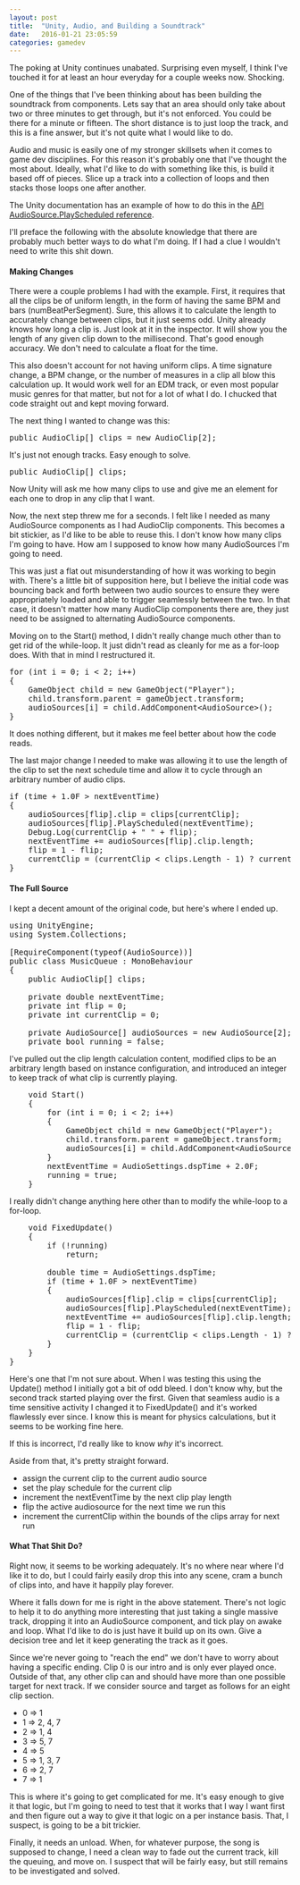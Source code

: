 ```yaml
---
layout: post
title:  "Unity, Audio, and Building a Soundtrack"
date:   2016-01-21 23:05:59
categories: gamedev  
---
```


The poking at Unity continues unabated. Surprising even myself, I think I've touched it for at least an hour everyday for a couple weeks now. Shocking.

One of the things that I've been thinking about has been building the soundtrack from components. Lets say that an area should only take about two or three minutes to get through, but it's not enforced. You could be there for a minute or fifteen. The short distance is to just loop the track, and this is a fine answer, but it's not quite what I would like to do.

Audio and music is easily one of my stronger skillsets when it comes to game dev disciplines. For this reason it's probably one that I've thought the most about. Ideally, what I'd like to do with something like this, is build it based off of pieces. Slice up a track into a collection of loops and then stacks those loops one after another.

The Unity documentation has an example of how to do this in the [API AudioSource.PlayScheduled reference](http://docs.unity3d.com/ScriptReference/AudioSource.PlayScheduled.html).

I'll preface the following with the absolute knowledge that there are probably much better ways to do what I'm doing. If I had a clue I wouldn't need to write this shit down.

#### Making Changes

There were a couple problems I had with the example. First, it requires that all the clips be of uniform length, in the form of having the same BPM and bars (numBeatPerSegment). Sure, this allows it to calculate the length to accurately change between clips, but it just seems odd. Unity already knows how long a clip is. Just look at it in the inspector. It will show you the length of any given clip down to the millisecond. That's good enough accuracy. We don't need to calculate a float for the time.

This also doesn't account for not having uniform clips. A time signature change, a BPM change, or the number of measures in a clip all blow this calculation up. It would work well for an EDM track, or even most popular music genres for that matter, but not for a lot of what I do. I chucked that code straight out and kept moving forward.

The next thing I wanted to change was this:

<pre>
public AudioClip[] clips = new AudioClip[2];
</pre>

It's just not enough tracks. Easy enough to solve.

<pre>
public AudioClip[] clips;
</pre>


Now Unity will ask me how many clips to use and give me an element for each one to drop in any clip that I want.

Now, the next step threw me for a seconds. I felt like I needed as many AudioSource components as I had AudioClip components. This becomes a bit stickier, as I'd like to be able to reuse this. I don't know how many clips I'm going to have. How am I supposed to know how many AudioSources I'm going to need.

This was just a flat out misunderstanding of how it was working to begin with. There's a little bit of supposition here, but I believe the initial code was bouncing back and forth between two audio sources to ensure they were appropriately loaded and able to trigger seamlessly between the two. In that case, it doesn't matter how many AudioClip components there are, they just need to be assigned to alternating AudioSource components.

Moving on to the Start() method, I didn't really change much other than to get rid of the while-loop. It just didn't read as cleanly for me as a for-loop does. With that in mind I restructured it.

<pre>
for (int i = 0; i < 2; i++)
{
    GameObject child = new GameObject("Player");
    child.transform.parent = gameObject.transform;
    audioSources[i] = child.AddComponent&lt;AudioSource>();
}
</pre>


It does nothing different, but it makes me feel better about how the code reads.

The last major change I needed to make was allowing it to use the length of the clip to set the next schedule time and allow it to cycle through an arbitrary number of audio clips.

<pre>
if (time + 1.0F > nextEventTime)
{
    audioSources[flip].clip = clips[currentClip];
    audioSources[flip].PlayScheduled(nextEventTime);
    Debug.Log(currentClip + " " + flip);
    nextEventTime += audioSources[flip].clip.length;
    flip = 1 - flip;
    currentClip = (currentClip < clips.Length - 1) ? currentClip + 1 : 0;
}
</pre>

#### The Full Source

I kept a decent amount of the original code, but here's where I ended up.

<pre>
using UnityEngine;
using System.Collections;

[RequireComponent(typeof(AudioSource))]
public class MusicQueue : MonoBehaviour
{
    public AudioClip[] clips;

    private double nextEventTime;
    private int flip = 0;
    private int currentClip = 0;

    private AudioSource[] audioSources = new AudioSource[2];
    private bool running = false;
</pre>

I've pulled out the clip length calculation content, modified clips to be an arbitrary length based on instance configuration, and introduced an integer to keep track of what clip is currently playing.

<pre>
    void Start()
    {
        for (int i = 0; i < 2; i++)
        {
            GameObject child = new GameObject("Player");
            child.transform.parent = gameObject.transform;
            audioSources[i] = child.AddComponent&lt;AudioSource>();
        }
        nextEventTime = AudioSettings.dspTime + 2.0F;
        running = true;
    }
</pre>

I really didn't change anything here other than to modify the while-loop to a for-loop.

<pre>
    void FixedUpdate()
    {
        if (!running)
            return;

        double time = AudioSettings.dspTime;
        if (time + 1.0F > nextEventTime)
        {
            audioSources[flip].clip = clips[currentClip];
            audioSources[flip].PlayScheduled(nextEventTime);
            nextEventTime += audioSources[flip].clip.length;
            flip = 1 - flip;
            currentClip = (currentClip < clips.Length - 1) ? currentClip + 1 : 0;
        }
    }
}
</pre>

Here's one that I'm not sure about. When I was testing this using the Update() method I initially got a bit of odd bleed. I don't know why, but the second track started playing over the first. Given that seamless audio is a time sensitive activity I changed it to FixedUpdate() and it's worked flawlessly ever since. I know this is meant for physics calculations, but it seems to be working fine here.

If this is incorrect, I'd really like to know _why_ it's incorrect.

Aside from that, it's pretty straight forward.

* assign the current clip to the current audio source
* set the play schedule for the current clip
* increment the nextEventTime by the next clip play length
* flip the active audiosource for the next time we run this
* increment the currentClip within the bounds of the clips array for next run

#### What That Shit Do?

Right now, it seems to be working adequately. It's no where near where I'd like it to do, but I could fairly easily drop this into any scene, cram a bunch of clips into, and have it happily play forever.

Where it falls down for me is right in the above statement. There's not logic to help it to do anything more interesting that just taking a single massive track, dropping it into an AudioSource component, and tick play on awake and loop. What I'd like to do is just have it build up on its own. Give a decision tree and let it keep generating the track as it goes.

Since we're never going to "reach the end" we don't have to worry about having a specific ending. Clip 0 is our intro and is only ever played once. Outside of that, any other clip can and should have more than one possible target for next track. If we consider source and target as follows for an eight clip section.

* 0 => 1
* 1 => 2, 4, 7
* 2 => 1, 4
* 3 => 5, 7
* 4 => 5
* 5 => 1, 3, 7
* 6 => 2, 7
* 7 => 1

This is where it's going to get complicated for me. It's easy enough to give it that logic, but I'm going to need to test that it works that I way I want first and then figure out a way to give it that logic on a per instance basis. That, I suspect, is going to be a bit trickier.

Finally, it needs an unload. When, for whatever purpose, the song is supposed to change, I need a clean way to fade out the current track, kill the queuing, and move on. I suspect that will be fairly easy, but still remains to be investigated and solved.
